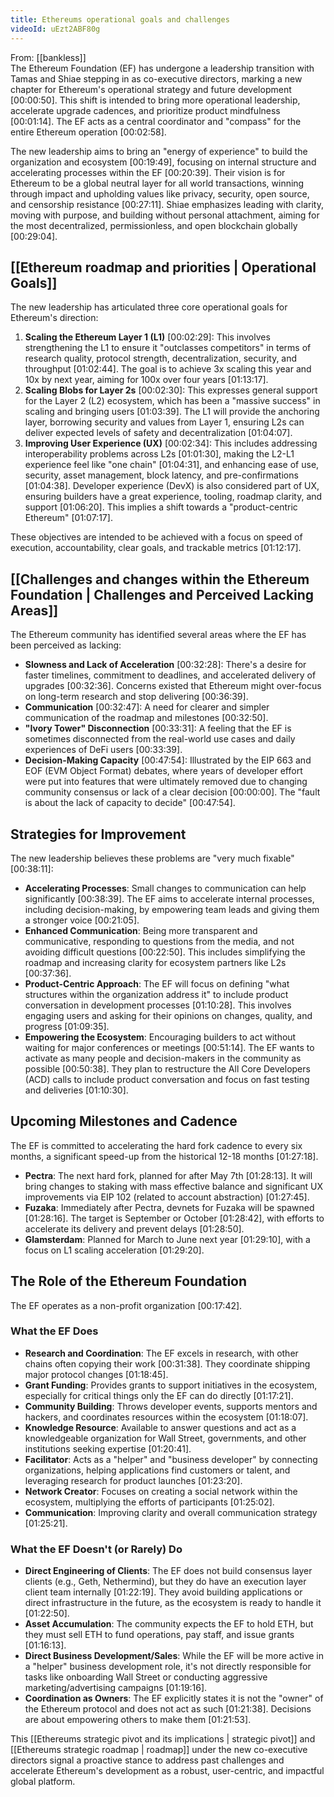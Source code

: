 ```yaml
---
title: Ethereums operational goals and challenges
videoId: uEzt2ABF80g
---
```


From: [[bankless]] <br/> 
The Ethereum Foundation (EF) has undergone a leadership transition with Tamas and Shiae stepping in as co-executive directors, marking a new chapter for Ethereum's operational strategy and future development <a class="yt-timestamp" data-t="00:00:50">[00:00:50]</a>. This shift is intended to bring more operational leadership, accelerate upgrade cadences, and prioritize product mindfulness <a class="yt-timestamp" data-t="00:01:14">[00:01:14]</a>. The EF acts as a central coordinator and "compass" for the entire Ethereum operation <a class="yt-timestamp" data-t="00:02:58">[00:02:58]</a>.

The new leadership aims to bring an "energy of experience" to build the organization and ecosystem <a class="yt-timestamp" data-t="00:19:49">[00:19:49]</a>, focusing on internal structure and accelerating processes within the EF <a class="yt-timestamp" data-t="00:20:39">[00:20:39]</a>. Their vision is for Ethereum to be a global neutral layer for all world transactions, winning through impact and upholding values like privacy, security, open source, and censorship resistance <a class="yt-timestamp" data-t="00:27:11">[00:27:11]</a>. Shiae emphasizes leading with clarity, moving with purpose, and building without personal attachment, aiming for the most decentralized, permissionless, and open blockchain globally <a class="yt-timestamp" data-t="00:29:04">[00:29:04]</a>.

## [[Ethereum roadmap and priorities | Operational Goals]]

The new leadership has articulated three core operational goals for Ethereum's direction:
1.  **Scaling the Ethereum Layer 1 (L1)** <a class="yt-timestamp" data-t="00:02:29">[00:02:29]</a>: This involves strengthening the L1 to ensure it "outclasses competitors" in terms of research quality, protocol strength, decentralization, security, and throughput <a class="yt-timestamp" data-t="01:02:44">[01:02:44]</a>. The goal is to achieve 3x scaling this year and 10x by next year, aiming for 100x over four years <a class="yt-timestamp" data-t="01:13:17">[01:13:17]</a>.
2.  **Scaling Blobs for Layer 2s** <a class="yt-timestamp" data-t="00:02:30">[00:02:30]</a>: This expresses general support for the Layer 2 (L2) ecosystem, which has been a "massive success" in scaling and bringing users <a class="yt-timestamp" data-t="01:03:39">[01:03:39]</a>. The L1 will provide the anchoring layer, borrowing security and values from Layer 1, ensuring L2s can deliver expected levels of safety and decentralization <a class="yt-timestamp" data-t="01:04:07">[01:04:07]</a>.
3.  **Improving User Experience (UX)** <a class="yt-timestamp" data-t="00:02:34">[00:02:34]</a>: This includes addressing interoperability problems across L2s <a class="yt-timestamp" data-t="01:01:30">[01:01:30]</a>, making the L2-L1 experience feel like "one chain" <a class="yt-timestamp" data-t="01:04:31">[01:04:31]</a>, and enhancing ease of use, security, asset management, block latency, and pre-confirmations <a class="yt-timestamp" data-t="01:04:38">[01:04:38]</a>. Developer experience (DevX) is also considered part of UX, ensuring builders have a great experience, tooling, roadmap clarity, and support <a class="yt-timestamp" data-t="01:06:20">[01:06:20]</a>. This implies a shift towards a "product-centric Ethereum" <a class="yt-timestamp" data-t="01:07:17">[01:07:17]</a>.

These objectives are intended to be achieved with a focus on speed of execution, accountability, clear goals, and trackable metrics <a class="yt-timestamp" data-t="01:12:17">[01:12:17]</a>.

## [[Challenges and changes within the Ethereum Foundation | Challenges and Perceived Lacking Areas]]

The Ethereum community has identified several areas where the EF has been perceived as lacking:

*   **Slowness and Lack of Acceleration** <a class="yt-timestamp" data-t="00:32:28">[00:32:28]</a>: There's a desire for faster timelines, commitment to deadlines, and accelerated delivery of upgrades <a class="yt-timestamp" data-t="00:32:36">[00:32:36]</a>. Concerns existed that Ethereum might over-focus on long-term research and stop delivering <a class="yt-timestamp" data-t="00:36:39">[00:36:39]</a>.
*   **Communication** <a class="yt-timestamp" data-t="00:32:47">[00:32:47]</a>: A need for clearer and simpler communication of the roadmap and milestones <a class="yt-timestamp" data-t="00:32:50">[00:32:50]</a>.
*   **"Ivory Tower" Disconnection** <a class="yt-timestamp" data-t="00:33:31">[00:33:31]</a>: A feeling that the EF is sometimes disconnected from the real-world use cases and daily experiences of DeFi users <a class="yt-timestamp" data-t="00:33:39">[00:33:39]</a>.
*   **Decision-Making Capacity** <a class="yt-timestamp" data-t="00:47:54">[00:47:54]</a>: Illustrated by the EIP 663 and EOF (EVM Object Format) debates, where years of developer effort were put into features that were ultimately removed due to changing community consensus or lack of a clear decision <a class="yt-timestamp" data-t="00:00:00">[00:00:00]</a>. The "fault is about the lack of capacity to decide" <a class="yt-timestamp" data-t="00:47:54">[00:47:54]</a>.

## Strategies for Improvement

The new leadership believes these problems are "very much fixable" <a class="yt-timestamp" data-t="00:38:11">[00:38:11]</a>:

*   **Accelerating Processes**: Small changes to communication can help significantly <a class="yt-timestamp" data-t="00:38:39">[00:38:39]</a>. The EF aims to accelerate internal processes, including decision-making, by empowering team leads and giving them a stronger voice <a class="yt-timestamp" data-t="00:21:05">[00:21:05]</a>.
*   **Enhanced Communication**: Being more transparent and communicative, responding to questions from the media, and not avoiding difficult questions <a class="yt-timestamp" data-t="00:22:50">[00:22:50]</a>. This includes simplifying the roadmap and increasing clarity for ecosystem partners like L2s <a class="yt-timestamp" data-t="00:37:36">[00:37:36]</a>.
*   **Product-Centric Approach**: The EF will focus on defining "what structures within the organization address it" to include product conversation in development processes <a class="yt-timestamp" data-t="01:10:28">[01:10:28]</a>. This involves engaging users and asking for their opinions on changes, quality, and progress <a class="yt-timestamp" data-t="01:09:35">[01:09:35]</a>.
*   **Empowering the Ecosystem**: Encouraging builders to act without waiting for major conferences or meetings <a class="yt-timestamp" data-t="00:51:14">[00:51:14]</a>. The EF wants to activate as many people and decision-makers in the community as possible <a class="yt-timestamp" data-t="00:50:38">[00:50:38]</a>. They plan to restructure the All Core Developers (ACD) calls to include product conversation and focus on fast testing and deliveries <a class="yt-timestamp" data-t="01:10:30">[01:10:30]</a>.

## Upcoming Milestones and Cadence

The EF is committed to accelerating the hard fork cadence to every six months, a significant speed-up from the historical 12-18 months <a class="yt-timestamp" data-t="01:27:18">[01:27:18]</a>.

*   **Pectra**: The next hard fork, planned for after May 7th <a class="yt-timestamp" data-t="01:28:13">[01:28:13]</a>. It will bring changes to staking with mass effective balance and significant UX improvements via EIP 102 (related to account abstraction) <a class="yt-timestamp" data-t="01:27:45">[01:27:45]</a>.
*   **Fuzaka**: Immediately after Pectra, devnets for Fuzaka will be spawned <a class="yt-timestamp" data-t="01:28:16">[01:28:16]</a>. The target is September or October <a class="yt-timestamp" data-t="01:28:42">[01:28:42]</a>, with efforts to accelerate its delivery and prevent delays <a class="yt-timestamp" data-t="01:28:50">[01:28:50]</a>.
*   **Glamsterdam**: Planned for March to June next year <a class="yt-timestamp" data-t="01:29:10">[01:29:10]</a>, with a focus on L1 scaling acceleration <a class="yt-timestamp" data-t="01:29:20">[01:29:20]</a>.

## The Role of the Ethereum Foundation

The EF operates as a non-profit organization <a class="yt-timestamp" data-t="00:17:42">[00:17:42]</a>.

### What the EF Does

*   **Research and Coordination**: The EF excels in research, with other chains often copying their work <a class="yt-timestamp" data-t="00:31:38">[00:31:38]</a>. They coordinate shipping major protocol changes <a class="yt-timestamp" data-t="01:18:45">[01:18:45]</a>.
*   **Grant Funding**: Provides grants to support initiatives in the ecosystem, especially for critical things only the EF can do directly <a class="yt-timestamp" data-t="01:17:21">[01:17:21]</a>.
*   **Community Building**: Throws developer events, supports mentors and hackers, and coordinates resources within the ecosystem <a class="yt-timestamp" data-t="01:18:07">[01:18:07]</a>.
*   **Knowledge Resource**: Available to answer questions and act as a knowledgeable organization for Wall Street, governments, and other institutions seeking expertise <a class="yt-timestamp" data-t="01:20:41">[01:20:41]</a>.
*   **Facilitator**: Acts as a "helper" and "business developer" by connecting organizations, helping applications find customers or talent, and leveraging research for product launches <a class="yt-timestamp" data-t="01:23:20">[01:23:20]</a>.
*   **Network Creator**: Focuses on creating a social network within the ecosystem, multiplying the efforts of participants <a class="yt-timestamp" data-t="01:25:02">[01:25:02]</a>.
*   **Communication**: Improving clarity and overall communication strategy <a class="yt-timestamp" data-t="01:25:21">[01:25:21]</a>.

### What the EF Doesn't (or Rarely) Do

*   **Direct Engineering of Clients**: The EF does not build consensus layer clients (e.g., Geth, Nethermind), but they do have an execution layer client team internally <a class="yt-timestamp" data-t="01:22:19">[01:22:19]</a>. They avoid building applications or direct infrastructure in the future, as the ecosystem is ready to handle it <a class="yt-timestamp" data-t="01:22:50">[01:22:50]</a>.
*   **Asset Accumulation**: The community expects the EF to hold ETH, but they must sell ETH to fund operations, pay staff, and issue grants <a class="yt-timestamp" data-t="01:16:13">[01:16:13]</a>.
*   **Direct Business Development/Sales**: While the EF will be more active in a "helper" business development role, it's not directly responsible for tasks like onboarding Wall Street or conducting aggressive marketing/advertising campaigns <a class="yt-timestamp" data-t="01:19:16">[01:19:16]</a>.
*   **Coordination as Owners**: The EF explicitly states it is not the "owner" of the Ethereum protocol and does not act as such <a class="yt-timestamp" data-t="01:21:38">[01:21:38]</a>. Decisions are about empowering others to make them <a class="yt-timestamp" data-t="01:21:53">[01:21:53]</a>.

This [[Ethereums strategic pivot and its implications | strategic pivot]] and [[Ethereums strategic roadmap | roadmap]] under the new co-executive directors signal a proactive stance to address past challenges and accelerate Ethereum's development as a robust, user-centric, and impactful global platform.